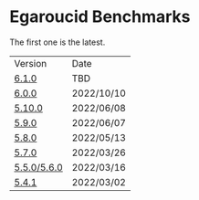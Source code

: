 # Egaroucid Benchmarks

The first one is the latest.





<table>
	<tr>
		<td>Version</td>
		<td>Date</td>
	</tr>
    <tr>
		<td><a href="./6_1_0/">6.1.0</a></td>
		<td>TBD</td>
	</tr>
	<tr>
		<td><a href="./6_0_0/">6.0.0</a></td>
		<td>2022/10/10</td>
	</tr>
    	<tr>
		<td><a href="./5_10_0/">5.10.0</a></td>
		<td>2022/06/08</td>
	</tr>
    	<tr>
		<td><a href="./5_9_0/">5.9.0</a></td>
		<td>2022/06/07</td>
	</tr>
    	<tr>
		<td><a href="./5_8_0/">5.8.0</a></td>
		<td>2022/05/13</td>
	</tr>
    	<tr>
		<td><a href="./5_7_0/">5.7.0</a></td>
		<td>2022/03/26</td>
	</tr>
    	<tr>
		<td><a href="./5_5_0/">5.5.0/5.6.0</a></td>
		<td>2022/03/16</td>
	</tr>
    <tr>
		<td><a href="./5_4_1/">5.4.1</a></td>
		<td>2022/03/02</td>
	</tr>
</table>

